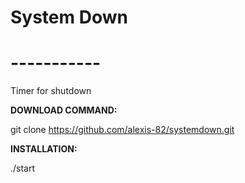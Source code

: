 # System Down
# -----------
Timer for shutdown

**DOWNLOAD COMMAND:** 

git clone https://github.com/alexis-82/systemdown.git

**INSTALLATION:** 

./start

